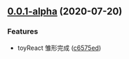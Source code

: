 ## [0.0.1-alpha](https://github.com/LazyDuke/ToyReact/compare/c6575ed6b6aafc5a18c1edf6f34dfaac535df978...v0.0.1-alpha) (2020-07-20)


### Features

* toyReact 雏形完成 ([c6575ed](https://github.com/LazyDuke/ToyReact/commit/c6575ed6b6aafc5a18c1edf6f34dfaac535df978))



